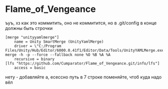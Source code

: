 # Flame_of_Vengeance

ъуъ, хз как это коммитить, оно не коммитится, но в .git/config в конце должны быть строчки
```
[merge "unityyamlmerge"]
	name = Unity SmartMerge (UnityYamlMerge)
	driver = \"C:/Program Files/Unity/Hub/Editor/6000.0.41f1/Editor/Data/Tools/UnityYAMLMerge.exe\" merge -h -p --force --fallback none %O %B %A %A
	recursive = binary
[lfs "https://github.com/Cumparator/Flame_of_Vengeance.git/info/lfs"]
	access = basic
```
нету - добавляйте
а, есессно путь в 7 строке поменяйте, чтоб куда надо вёл
